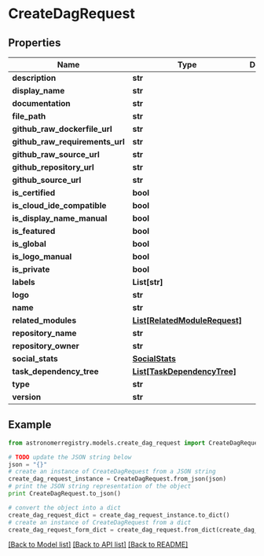 # CreateDagRequest


## Properties
Name | Type | Description | Notes
------------ | ------------- | ------------- | -------------
**description** | **str** |  | [optional] 
**display_name** | **str** |  | [optional] 
**documentation** | **str** |  | [optional] 
**file_path** | **str** |  | [optional] 
**github_raw_dockerfile_url** | **str** |  | [optional] 
**github_raw_requirements_url** | **str** |  | [optional] 
**github_raw_source_url** | **str** |  | [optional] 
**github_repository_url** | **str** |  | [optional] 
**github_source_url** | **str** |  | [optional] 
**is_certified** | **bool** |  | [optional] 
**is_cloud_ide_compatible** | **bool** |  | [optional] 
**is_display_name_manual** | **bool** |  | [optional] 
**is_featured** | **bool** |  | [optional] 
**is_global** | **bool** |  | [optional] 
**is_logo_manual** | **bool** |  | [optional] 
**is_private** | **bool** |  | [optional] 
**labels** | **List[str]** |  | [optional] 
**logo** | **str** |  | [optional] 
**name** | **str** |  | 
**related_modules** | [**List[RelatedModuleRequest]**](RelatedModuleRequest.md) |  | [optional] 
**repository_name** | **str** |  | [optional] 
**repository_owner** | **str** |  | [optional] 
**social_stats** | [**SocialStats**](SocialStats.md) |  | [optional] 
**task_dependency_tree** | [**List[TaskDependencyTree]**](TaskDependencyTree.md) |  | [optional] 
**type** | **str** |  | 
**version** | **str** |  | 

## Example

```python
from astronomerregistry.models.create_dag_request import CreateDagRequest

# TODO update the JSON string below
json = "{}"
# create an instance of CreateDagRequest from a JSON string
create_dag_request_instance = CreateDagRequest.from_json(json)
# print the JSON string representation of the object
print CreateDagRequest.to_json()

# convert the object into a dict
create_dag_request_dict = create_dag_request_instance.to_dict()
# create an instance of CreateDagRequest from a dict
create_dag_request_form_dict = create_dag_request.from_dict(create_dag_request_dict)
```
[[Back to Model list]](../README.md#documentation-for-models) [[Back to API list]](../README.md#documentation-for-api-endpoints) [[Back to README]](../README.md)


